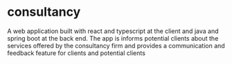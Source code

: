 # consultancy
A web application built with react and typescript at the client and java and spring boot at the back end. The app is informs potential clients about the services offered by the consultancy firm and provides a communication and feedback feature for clients and potential clients
